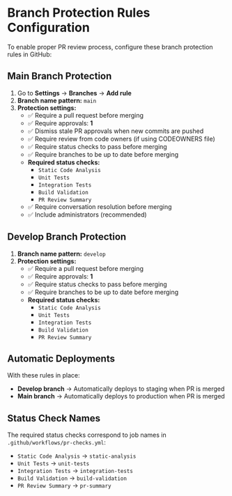 # Branch Protection Rules Configuration

To enable proper PR review process, configure these branch protection rules in GitHub:

## Main Branch Protection

1. Go to **Settings** → **Branches** → **Add rule**
2. **Branch name pattern:** `main`
3. **Protection settings:**
   - ✅ Require a pull request before merging
   - ✅ Require approvals: **1**
   - ✅ Dismiss stale PR approvals when new commits are pushed
   - ✅ Require review from code owners (if using CODEOWNERS file)
   - ✅ Require status checks to pass before merging
   - ✅ Require branches to be up to date before merging
   - **Required status checks:**
     - `Static Code Analysis`
     - `Unit Tests`
     - `Integration Tests` 
     - `Build Validation`
     - `PR Review Summary`
   - ✅ Require conversation resolution before merging
   - ✅ Include administrators (recommended)

## Develop Branch Protection

1. **Branch name pattern:** `develop`
2. **Protection settings:**
   - ✅ Require a pull request before merging
   - ✅ Require approvals: **1**
   - ✅ Require status checks to pass before merging
   - ✅ Require branches to be up to date before merging
   - **Required status checks:**
     - `Static Code Analysis`
     - `Unit Tests`
     - `Integration Tests`
     - `Build Validation`
     - `PR Review Summary`

## Automatic Deployments

With these rules in place:
- **Develop branch** → Automatically deploys to staging when PR is merged
- **Main branch** → Automatically deploys to production when PR is merged

## Status Check Names

The required status checks correspond to job names in `.github/workflows/pr-checks.yml`:
- `Static Code Analysis` → `static-analysis`
- `Unit Tests` → `unit-tests` 
- `Integration Tests` → `integration-tests`
- `Build Validation` → `build-validation`
- `PR Review Summary` → `pr-summary`